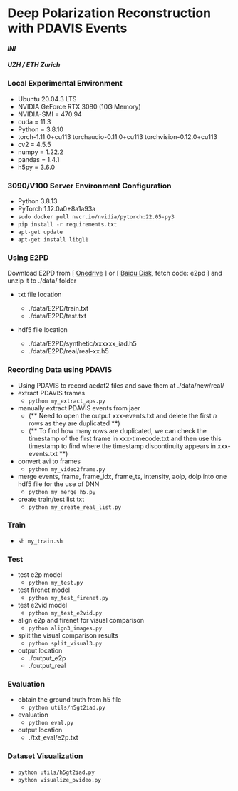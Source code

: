 # Deep Polarization Reconstruction with PDAVIS Events
#### _INI_ 
#### _UZH / ETH Zurich_

### Local Experimental Environment
- Ubuntu 20.04.3 LTS
- NVIDIA GeForce RTX 3080 (10G Memory)
- NVIDIA-SMI = 470.94
- cuda = 11.3
- Python = 3.8.10
- torch-1.11.0+cu113 torchaudio-0.11.0+cu113 torchvision-0.12.0+cu113
- cv2 = 4.5.5
- numpy = 1.22.2
- pandas = 1.4.1
- h5py = 3.6.0

### 3090/V100 Server Environment Configuration
- Python 3.8.13
- PyTorch 1.12.0a0+8a1a93a
- `sudo docker pull nvcr.io/nvidia/pytorch:22.05-py3`
- `pip install -r requirements.txt`
- `apt-get update`
- `apt-get install libgl1`

### Using E2PD
Download E2PD from [ [Onedrive](https://1drv.ms/u/s!AjYBkUJACkBLm1tWpU-N0lmKv36x?e=oIEajs) ] or [ [Baidu Disk](), fetch code: e2pd ] and unzip it to ./data/ folder

- txt file location
  - ./data/E2PD/train.txt
  - ./data/E2PD/test.txt

- hdf5 file location
  - ./data/E2PD/synthetic/xxxxxx_iad.h5
  - ./data/E2PD/real/real-xx.h5

### Recording Data using PDAVIS
- Using PDAVIS to record aedat2 files and save them at ./data/new/real/
- extract PDAVIS frames
  - `python my_extract_aps.py`
- manually extract PDAVIS events from jaer
  - (** Need to open the output xxx-events.txt and delete the first _n_ rows as they are duplicated **)
  - (** To find how many rows are duplicated, we can check the timestamp of the first frame in xxx-timecode.txt and then use this timestamp to find where the timestamp discontinuity appears in xxx-events.txt **)
- convert avi to frames
  - `python my_video2frame.py`
- merge events, frame, frame_idx, frame_ts, intensity, aolp, dolp into one hdf5 file for the use of DNN
  - `python my_merge_h5.py`
- create train/test list txt
  - `python my_create_real_list.py`

### Train
- `sh my_train.sh`

### Test
- test e2p model
  - `python my_test.py`
- test firenet model
  - `python my_test_firenet.py`
- test e2vid model
  - `python my_test_e2vid.py`
- align e2p and firenet for visual comparison
  - `python align3_images.py`
- split the visual comparison results
  - `python split_visual3.py`
- output location
  - ./output_e2p
  - ./output_real

### Evaluation
- obtain the ground truth from h5 file
  - `python utils/h5gt2iad.py`
- evaluation
  - `python eval.py`
- output location
  - ./txt_eval/e2p.txt

### Dataset Visualization
- `python utils/h5gt2iad.py`
- `python visualize_pvideo.py`
